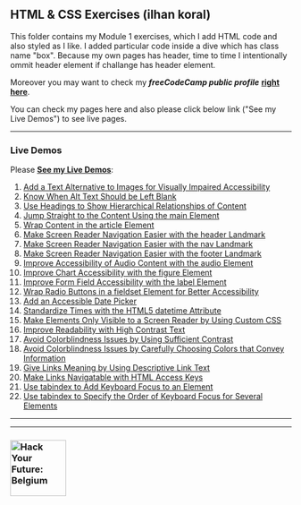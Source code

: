 ## HTML & CSS Exercises (ilhan koral)

This folder contains my Module 1 exercises, which I add HTML code and also styled as I like. I added particular code inside a dive which has class name "box". Because my own pages has header, time to time I intentionally ommit header element if challange has header element.

Moreover you may want to check my ***freeCodeCamp public profile*** **[right here](https://www.freecodecamp.org/ilhankoral)**.

You can check my pages here and also please click below link ("See my Live Demos") to see live pages. 

---

### Live Demos

Please [__See my Live Demos__](https://ikoral.github.io/HTML-CSS-GitHub/homework/module-exercices):

1. [Add a Text Alternative to Images for Visually Impaired Accessibility](./01-add-a-text-alternative.html)
1. [Know When Alt Text Should be Left Blank](./02-alt-text-should-be-left.html)
1. [Use Headings to Show Hierarchical Relationships of Content](./03-use-headings-hierarchical.html)
1. [Jump Straight to the Content Using the main Element](./04-jump-content-using-main.html)
1. [Wrap Content in the article Element](./05-wrap-content-in-article.html)
1. [Make Screen Reader Navigation Easier with the header Landmark](./06-screen-reader-easy-with-header.html)
1. [Make Screen Reader Navigation Easier with the nav Landmark](./07-screen-reader-easy-with-nav.html)
1. [Make Screen Reader Navigation Easier with the footer Landmark](./08-screen-reader-easy-with-footer.html)
1. [Improve Accessibility of Audio Content with the audio Element](./09-improve-accessibility-with-audio-element.html)
1. [Improve Chart Accessibility with the figure Element](./10-add-figure-element.html)
1. [Improve Form Field Accessibility with the label Element](./11-improve-form-with-label-using-for.html)
1. [Wrap Radio Buttons in a fieldset Element for Better Accessibility](./12-wrap-radio-with-fieldset.html)
1. [Add an Accessible Date Picker](./13-add-date-picker.html)
1. [Standardize Times with the HTML5 datetime Attribute](./14-standardize-times.html)
1. [Make Elements Only Visible to a Screen Reader by Using Custom CSS](./15-only-screen-reader-with-css.html)
1. [Improve Readability with High Contrast Text](./16-high-contrast-text.html)
1. [Avoid Colorblindness Issues by Using Sufficient Contrast](./17-avoid-color-blindess.html)
1. [Avoid Colorblindness Issues by Carefully Choosing Colors that Convey Information](./18-avoid-colorblind-chose-carefully-color.html)
1. [Give Links Meaning by Using Descriptive Link Text](./19-meaningful-link-name.html)
1. [Make Links Navigatable with HTML Access Keys](./20-give-accesskey.html)
1. [Use tabindex to Add Keyboard Focus to an Element](./21-use-tabindex.html)
1. [Use tabindex to Specify the Order of Keyboard Focus for Several Elements](./22-tabindex-order.html)

---
---
### <a href="https://hackyourfuture.be" target="_blank"><img src="https://user-images.githubusercontent.com/18554853/63941625-4c7c3d00-ca6c-11e9-9a76-8d5e3632fe70.jpg" width="100" height="100" alt="Hack Your Future: Belgium"></a>
